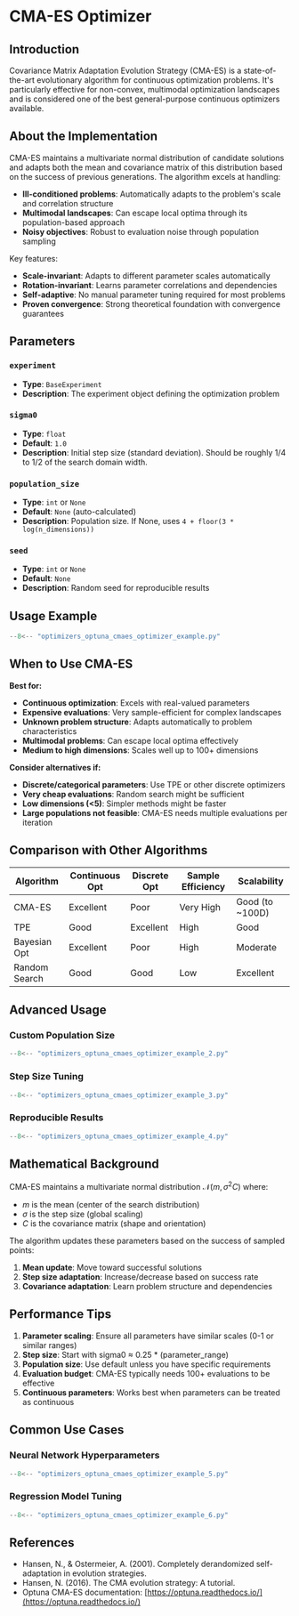# CMA-ES Optimizer

## Introduction

Covariance Matrix Adaptation Evolution Strategy (CMA-ES) is a state-of-the-art evolutionary algorithm for continuous optimization problems. It's particularly effective for non-convex, multimodal optimization landscapes and is considered one of the best general-purpose continuous optimizers available.

## About the Implementation

CMA-ES maintains a multivariate normal distribution of candidate solutions and adapts both the mean and covariance matrix of this distribution based on the success of previous generations. The algorithm excels at handling:

- **Ill-conditioned problems**: Automatically adapts to the problem's scale and correlation structure
- **Multimodal landscapes**: Can escape local optima through its population-based approach
- **Noisy objectives**: Robust to evaluation noise through population sampling

Key features:
- **Scale-invariant**: Adapts to different parameter scales automatically
- **Rotation-invariant**: Learns parameter correlations and dependencies
- **Self-adaptive**: No manual parameter tuning required for most problems
- **Proven convergence**: Strong theoretical foundation with convergence guarantees

## Parameters

### `experiment`
- **Type**: `BaseExperiment`
- **Description**: The experiment object defining the optimization problem

### `sigma0`
- **Type**: `float`
- **Default**: `1.0`
- **Description**: Initial step size (standard deviation). Should be roughly 1/4 to 1/2 of the search domain width.

### `population_size`
- **Type**: `int` or `None`
- **Default**: `None` (auto-calculated)
- **Description**: Population size. If None, uses `4 + floor(3 * log(n_dimensions))`

### `seed`
- **Type**: `int` or `None`
- **Default**: `None`
- **Description**: Random seed for reproducible results

## Usage Example

```python
--8<-- "optimizers_optuna_cmaes_optimizer_example.py"
```

## When to Use CMA-ES

**Best for:**
- **Continuous optimization**: Excels with real-valued parameters
- **Expensive evaluations**: Very sample-efficient for complex landscapes
- **Unknown problem structure**: Adapts automatically to problem characteristics
- **Multimodal problems**: Can escape local optima effectively
- **Medium to high dimensions**: Scales well up to 100+ dimensions

**Consider alternatives if:**
- **Discrete/categorical parameters**: Use TPE or other discrete optimizers
- **Very cheap evaluations**: Random search might be sufficient
- **Low dimensions (<5)**: Simpler methods might be faster
- **Large populations not feasible**: CMA-ES needs multiple evaluations per iteration

## Comparison with Other Algorithms

| Algorithm | Continuous Opt | Discrete Opt | Sample Efficiency | Scalability |
|-----------|---------------|--------------|-------------------|-------------|
| CMA-ES | Excellent | Poor | Very High | Good (to ~100D) |
| TPE | Good | Excellent | High | Good |
| Bayesian Opt | Excellent | Poor | High | Moderate |
| Random Search | Good | Good | Low | Excellent |

## Advanced Usage

### Custom Population Size

```python
--8<-- "optimizers_optuna_cmaes_optimizer_example_2.py"
```

### Step Size Tuning

```python
--8<-- "optimizers_optuna_cmaes_optimizer_example_3.py"
```

### Reproducible Results

```python
--8<-- "optimizers_optuna_cmaes_optimizer_example_4.py"
```

## Mathematical Background

CMA-ES maintains a multivariate normal distribution $\mathcal{N}(m, \sigma^2 C)$ where:

- $m$ is the mean (center of the search distribution)
- $\sigma$ is the step size (global scaling)
- $C$ is the covariance matrix (shape and orientation)

The algorithm updates these parameters based on the success of sampled points:

1. **Mean update**: Move toward successful solutions
2. **Step size adaptation**: Increase/decrease based on success rate
3. **Covariance adaptation**: Learn problem structure and dependencies

## Performance Tips

1. **Parameter scaling**: Ensure all parameters have similar scales (0-1 or similar ranges)
2. **Step size**: Start with sigma0 ≈ 0.25 * (parameter_range)
3. **Population size**: Use default unless you have specific requirements
4. **Evaluation budget**: CMA-ES typically needs 100+ evaluations to be effective
5. **Continuous parameters**: Works best when parameters can be treated as continuous

## Common Use Cases

### Neural Network Hyperparameters

```python
--8<-- "optimizers_optuna_cmaes_optimizer_example_5.py"
```

### Regression Model Tuning

```python
--8<-- "optimizers_optuna_cmaes_optimizer_example_6.py"
```

## References

- Hansen, N., & Ostermeier, A. (2001). Completely derandomized self-adaptation in evolution strategies.
- Hansen, N. (2016). The CMA evolution strategy: A tutorial.
- Optuna CMA-ES documentation: [https://optuna.readthedocs.io/](https://optuna.readthedocs.io/)